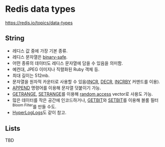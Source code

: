 # Redis data types

https://redis.io/topics/data-types

## String

- 레디스 값 중에 가장 기본 종류.
- 레디스 문자열은 [binary-safe](https://en.wikipedia.org/wiki/Binary-safe).
- 어떤 종류의 데이터도 레디스 문자열에 담을 수 있음을 의미함.
- 예컨대, JPEG 이미지나 직렬화된 Ruby 객체 등.
- 최대 길이는 512mb.
- 문자열을 원자적 카운터로 사용할 수 있음([INCR](https://redis.io/commands/incr), [DECR](https://redis.io/commands/decr), [INCRBY](https://redis.io/commands/incrby) 커맨드를 이용).
- [APPEND](https://redis.io/commands/append) 명령어를 이용해 문자열 덧붙이기 가능.
- [GETRANGE](https://redis.io/commands/getrange), [SETRANGE](https://redis.io/commands/setrange)를 이용해 [random access](https://en.wikipedia.org/wiki/Random_access) vector로 사용도 가능.
- 많은 데이터를 작은 공간에 인코드하거나, [GETBIT](https://redis.io/commands/getbit)와 [SETBIT](https://redis.io/commands/setbit)를 이용해 블룸 필터<sup>Bloom Filter</sup>를 만들 수도.
- [HyperLogLogs](https://redislabs.com/redis-best-practices/counting/hyperloglog/)도 같이 참고.

## Lists

TBD